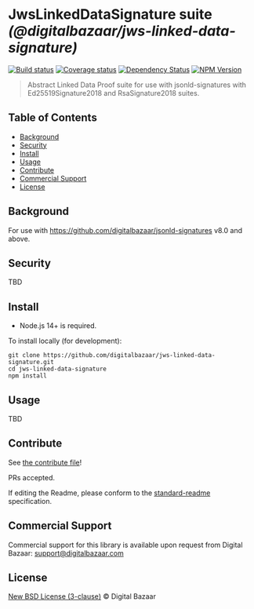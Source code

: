 # JwsLinkedDataSignature suite _(@digitalbazaar/jws-linked-data-signature)_

[![Build status](https://img.shields.io/github/workflow/status/digitalbazaar/jws-linked-data-signature/Node.js%20CI)](https://github.com/digitalbazaar/jws-linked-data-signature/actions?query=workflow%3A%22Node.js+CI%22)
[![Coverage status](https://img.shields.io/codecov/c/github/digitalbazaar/jws-linked-data-signature)](https://codecov.io/gh/digitalbazaar/jws-linked-data-signature)
[![Dependency Status](https://img.shields.io/david/digitalbazaar/jws-linked-data-signature.svg)](https://david-dm.org/digitalbazaar/jws-linked-data-signature)
[![NPM Version](https://img.shields.io/npm/v/digitalbazaar/jws-linked-data-signature.svg)](https://npm.im/digitalbazaar/jws-linked-data-signature)

> Abstract Linked Data Proof suite for use with jsonld-signatures with Ed25519Signature2018 and RsaSignature2018 suites.

## Table of Contents

- [Background](#background)
- [Security](#security)
- [Install](#install)
- [Usage](#usage)
- [Contribute](#contribute)
- [Commercial Support](#commercial-support)
- [License](#license)

## Background

For use with https://github.com/digitalbazaar/jsonld-signatures v8.0 and above.

## Security

TBD

## Install

- Node.js 14+ is required.

To install locally (for development):

```
git clone https://github.com/digitalbazaar/jws-linked-data-signature.git
cd jws-linked-data-signature
npm install
```

## Usage

TBD

## Contribute

See [the contribute file](https://github.com/digitalbazaar/bedrock/blob/master/CONTRIBUTING.md)!

PRs accepted.

If editing the Readme, please conform to the
[standard-readme](https://github.com/RichardLitt/standard-readme) specification.

## Commercial Support

Commercial support for this library is available upon request from
Digital Bazaar: support@digitalbazaar.com

## License

[New BSD License (3-clause)](LICENSE) © Digital Bazaar
